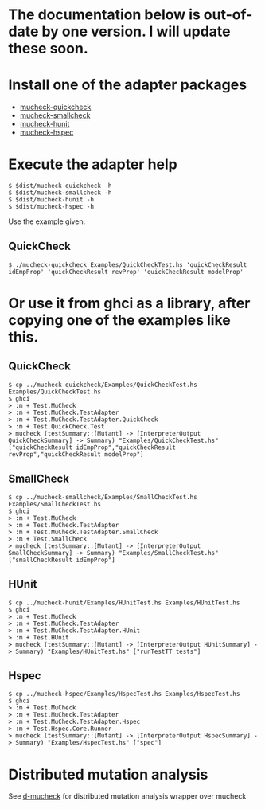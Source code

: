 
# The documentation below is out-of-date by one version. I will update these soon.

# Install one of the adapter packages

* [mucheck-quickcheck](https://bitbucket.org/osu-testing/mucheck-quickcheck)
* [mucheck-smallcheck](https://bitbucket.org/osu-testing/mucheck-smallcheck)
* [mucheck-hunit](https://bitbucket.org/osu-testing/mucheck-hunit)
* [mucheck-hspec](https://bitbucket.org/osu-testing/mucheck-hspec)

# Execute the adapter help
```
$ $dist/mucheck-quickcheck -h
$ $dist/mucheck-smallcheck -h
$ $dist/mucheck-hunit -h
$ $dist/mucheck-hspec -h
```
Use the example given.
## QuickCheck
```
$ ./mucheck-quickcheck Examples/QuickCheckTest.hs 'quickCheckResult idEmpProp' 'quickCheckResult revProp' 'quickCheckResult modelProp'
```

# Or use it from ghci as a library, after copying one of the examples like this.
## QuickCheck
```
$ cp ../mucheck-quickcheck/Examples/QuickCheckTest.hs Examples/QuickCheckTest.hs
$ ghci
> :m + Test.MuCheck
> :m + Test.MuCheck.TestAdapter
> :m + Test.MuCheck.TestAdapter.QuickCheck
> :m + Test.QuickCheck.Test
> mucheck (testSummary::[Mutant] -> [InterpreterOutput QuickCheckSummary] -> Summary) "Examples/QuickCheckTest.hs" ["quickCheckResult idEmpProp","quickCheckResult revProp","quickCheckResult modelProp"]
```
## SmallCheck
```
$ cp ../mucheck-smallcheck/Examples/SmallCheckTest.hs Examples/SmallCheckTest.hs
$ ghci
> :m + Test.MuCheck
> :m + Test.MuCheck.TestAdapter
> :m + Test.MuCheck.TestAdapter.SmallCheck
> :m + Test.SmallCheck
> mucheck (testSummary::[Mutant] -> [InterpreterOutput SmallCheckSummary] -> Summary) "Examples/SmallCheckTest.hs" ["smallCheckResult idEmpProp"]
```

## HUnit
```
$ cp ../mucheck-hunit/Examples/HUnitTest.hs Examples/HUnitTest.hs
$ ghci
> :m + Test.MuCheck
> :m + Test.MuCheck.TestAdapter
> :m + Test.MuCheck.TestAdapter.HUnit
> :m + Test.HUnit
> mucheck (testSummary::[Mutant] -> [InterpreterOutput HUnitSummary] -> Summary) "Examples/HUnitTest.hs" ["runTestTT tests"]
```

## Hspec
```
$ cp ../mucheck-hspec/Examples/HspecTest.hs Examples/HspecTest.hs
$ ghci
> :m + Test.MuCheck
> :m + Test.MuCheck.TestAdapter
> :m + Test.MuCheck.TestAdapter.Hspec
> :m + Test.Hspec.Core.Runner
> mucheck (testSummary::[Mutant] -> [InterpreterOutput HspecSummary] -> Summary) "Examples/HspecTest.hs" ["spec"]
```

# Distributed mutation analysis
See [d-mucheck](https://bitbucket.org/osu-testing/d-mucheck) for distributed mutation analysis wrapper over mucheck

